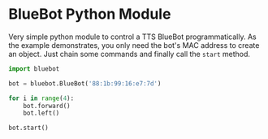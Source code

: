 # BlueBot Python Module

Very simple python module to control a TTS BlueBot programmatically. As the example demonstrates, you only need the bot's MAC address to create an object. Just chain some commands and finally call the `start` method.

```python
import bluebot

bot = bluebot.BlueBot('88:1b:99:16:e7:7d')

for i in range(4):
    bot.forward()
    bot.left()

bot.start()
```